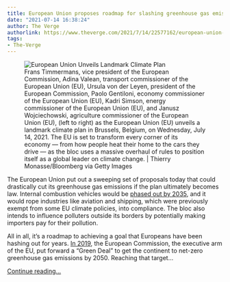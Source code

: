 ```yaml
---
title: European Union proposes roadmap for slashing greenhouse gas emissions
date: "2021-07-14 16:38:24"
author: The Verge
authorlink: https://www.theverge.com/2021/7/14/22577162/european-union-climate-change-greenhouse-gas-emissions
tags:
- The-Verge
---
```

<figure>
      <img alt="European Union Unveils Landmark Climate Plan" src="https://cdn.vox-cdn.com/thumbor/bY4h7gohhRCtwXLFEQ_iYvGGCoE=/0x0:4000x2667/1310x873/cdn.vox-cdn.com/uploads/chorus_image/image/69581493/1233974542.0.jpg" />
        <figcaption>Frans Timmermans, vice president of the European Commission, Adina Valean, transport commissioner of the European Union (EU), Ursula von der Leyen, president of the European Commission, Paolo Gentiloni, economy commissioner of the European Union (EU), Kadri Simson, energy commissioner of the European Union (EU), and Janusz Wojciechowski, agriculture commissioner of the European Union (EU), (left to right) as the European Union (EU) unveils a landmark climate plan in Brussels, Belgium, on Wednesday, July 14, 2021. The EU is set to transform every corner of its economy — from how people heat their home to the cars they drive — as the bloc uses a massive overhaul of rules to position itself as a global leader on climate change. | Thierry Monasse/Bloomberg via Getty Images</figcaption>
    </figure>

  <p id="aR3LPZ">The European Union put out a sweeping set of proposals today that could drastically cut its greenhouse gas emissions if the plan ultimately becomes law. Internal combustion vehicles would be <a href="https://www.theverge.com/2021/7/14/22576994/european-union-gas-vehicle-ice-ban-2035-electric-cars">phased out by 2035</a>, and it would rope industries like aviation and shipping, which were previously exempt from some EU climate policies, into compliance. The bloc also intends to influence polluters outside its borders by potentially making importers pay for their pollution. </p>
<p id="gPPqKd">All in all, it’s a roadmap to achieving a goal that Europeans have been hashing out for years. <a href="https://www.theverge.com/2019/12/12/21019624/europes-green-deal-on-climate-change-failed-its-first-test">In 2019</a>, the European Commission, the executive arm of the EU, put forward a “Green Deal” to get the continent to net-zero greenhouse gas emissions by 2050. Reaching that target...</p>
  <p>
    <a href="https://www.theverge.com/2021/7/14/22577162/european-union-climate-change-greenhouse-gas-emissions">Continue reading&hellip;</a>
  </p>